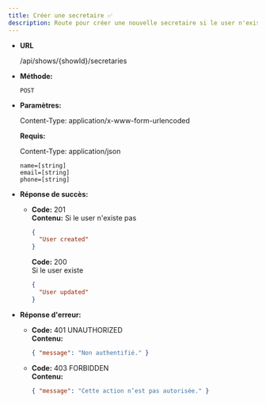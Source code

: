 ```yaml
---
title: Créer une secretaire ✅
description: Route pour créer une nouvelle secretaire si le user n'existe pas ou modifier un user pour mettre son role secretaire dans un show. Après le message de validation, envoit un email à l'adresse email envoyer dans le body. Le message lui demande de changer de mot de passe.
---
```


* **URL**

  /api/shows/{showId}/secretaries

* **Méthode:**
  
  `POST`

* **Paramètres:**

  Content-Type: application/x-www-form-urlencoded

  **Requis:**

    Content-Type: application/json

    `name=[string]`<br>
    `email=[string]`<br>
    `phone=[string]`<br>
   
* **Réponse de succès:**
  
  * **Code:** 201 <br />
    **Contenu:** 
    Si le user n'existe pas 
    ```json
    {
      "User created"
    }        
    ```
    **Code:** 200 <br />
    Si le user existe
    ```json
    {
      "User updated"
    }        
    ```

* **Réponse d'erreur:**

  * **Code:** 401 UNAUTHORIZED <br />
    **Contenu:** 
    ```json
    { "message": "Non authentifié." }
    ```

  * **Code:** 403 FORBIDDEN <br />
    **Contenu:** 
    ```json
    { "message": "Cette action n’est pas autorisée." }
    ```
